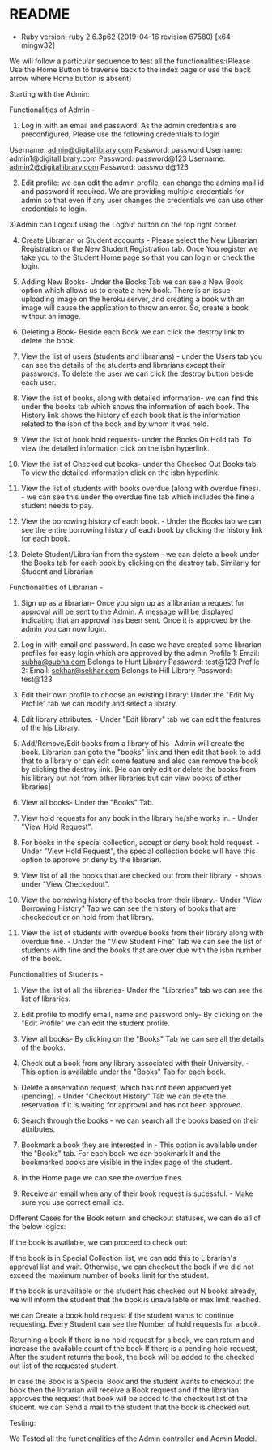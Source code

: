 # README

* Ruby version:
ruby 2.6.3p62 (2019-04-16 revision 67580) [x64-mingw32]

We will follow a particular sequence to test all the functionalities:(Please Use the Home Button to traverse back to the index page or use the back arrow where Home button is absent)

Starting with the Admin:

Functionalities of Admin -
1) Log in with an email and password:
As the admin credentials are preconfigured, Please use the following credentials to login
 
 Username: admin@digitallibrary.com 
 Password: password
 Username: admin1@digitallibrary.com
 Password: password@123
 Username: admin2@digitallibrary.com
 Password: password@123

2) Edit profile: we can edit the admin profile, can change the admins mail id and password if required. We are providing multiple credentials for admin so that even if any user changes the credentials we can use other credentials to login.

3)Admin can Logout using the Logout button on the top right corner. 

4) Create Librarian or Student accounts - Please select the New Librarian Registration or the New Student Registration tab. Once You register we take you to the Student Home page so that you can login or check the login.

5) Adding New Books- Under the Books Tab we can see a New Book option which allows us to create a new book. There is an issue uploading image on the heroku server, and creating a book with an image will cause the application to throw an error. So, create a book without an image.

6) Deleting a Book- Beside each Book we can click the destroy link to delete the book.

7) View the list of users (students and librarians) - under the Users tab you can see the details of the students and librarians except their passwords. To delete the user we can click the destroy button beside each user.

8) View the list of books, along with detailed information- we can find this under the books tab which shows the information of each book. The History link shows the history of each book that is the information related to the isbn of the book and by whom it was held.

9) View the list of book hold requests- under the Books On Hold tab. To view the detailed information click on the isbn hyperlink.

10) View the list of Checked out books- under the Checked Out Books tab. To view the detailed information click on the isbn hyperlink.

11) View the list of students with books overdue (along with overdue fines). - we can see this under the overdue fine tab which includes the fine a student needs to pay.

12) View the borrowing history of each book. - Under the Books tab we can see the entire borrowing history of each book by clicking the history link for each book.

13) Delete Student/Librarian from the system - we can delete a book under the Books tab for each book by clicking on the destroy tab. Similarly for Student and Librarian

Functionalities of Librarian -

1) Sign up as a  librarian- Once you sign up as a librarian a request for approval will be sent to the Admin. A message will be displayed indicating that an approval has been sent. Once it is approved by the admin you can now login.

2) Log in with email and password.
  In case we have created some librarian profiles for easy login which are approved by the admin
  Profile 1: Email: subha@subha.com                  Belongs to Hunt Library
             Password: test@123
  Profile 2: Email: sekhar@sekhar.com                Belongs to Hill Library
             Password: test@123

3) Edit their own profile to choose an existing library: Under the "Edit My Profile" tab we can modify and select a library. 

4) Edit library attributes. - Under "Edit library" tab we can edit the features of the his Library.

5) Add/Remove/Edit books from a library of his- Admin will create the book. Librarian can goto the "books" link and then edit that book to add that to a library or can edit some feature and also can remove the book by clicking the destroy link.
[He can only edit or delete the books from his library but not from other libraries but can view books of other libraries]

6) View all books- Under the "Books" Tab.

7) View hold requests for any book in the library he/she works in. - Under "View Hold Request".

8) For books in the special collection, accept or deny book hold request. - Under "View Hold Request", the special collection books will have this option to approve or deny by the librarian.

9) View list of all the books that are checked out from their library. - shows under "View Checkedout".

10) View the borrowing history of the books from their library.- Under "View Borrowing History" Tab we can see the history of books that are checkedout or on hold from that library.

11) View the list of students with overdue books from their library along with overdue fine. - Under the "View Student Fine" Tab we can see the list of students with fine and the books that are over due with the isbn number of the book.

Functionalities of Students -

1) View the list of all the libraries- Under the "Libraries" tab we can see the list of libraries.

2) Edit profile to modify email, name and password only- By clicking on the "Edit Profile" we can edit the student profile.

3) View all books- By clicking on the "Books" Tab we can see all the details of the books.

4) Check out a book from any library associated with their University. - This option is available under the "Books" Tab for each book.

5) Delete a reservation request, which has not been approved yet (pending). - Under "Checkout History" Tab we can delete the reservation if it is waiting for approval and has not been approved.

6) Search through the books - we can search all the books based on their attributes.

7) Bookmark a book they are interested in - This option is available under the "Books" tab. For each book we can bookmark it and the bookmarked books are visible in the index page of the student.

8) In the Home page we can see the overdue fines.

9) Receive an email when any of their book request is sucessful. - Make sure you use correct email ids.

Different Cases for the Book return and checkout statuses, we can do all of the below logics:

If the book is available, we can proceed to check out:

If the book is in Special Collection list, we can add this to Librarian's approval list and wait.
Otherwise, we can checkout the book if we did not exceed the maximum number of books limit for the student.

If the book is unavailable or the student has checked out N books already, we will inform the student that the book is unavailable or max limit reached.

we can Create a book hold request if the student wants to continue requesting. Every Student can see the Number of hold requests for a book.

Returning a book
If there is no hold request for a book, we can return and increase the available count of the book
If there is a pending hold request, After the student returns the book, the book will be added to the checked out list of the requested student.

In case the Book is a Special Book and the student wants to checkout the book then the librarian will receive a Book request and if the librarian approves the request that book will be added to the checkout list of the student. we can Send a mail to the student that the book is checked out.

Testing:

We Tested all the functionalities of the Admin controller and Admin Model.


